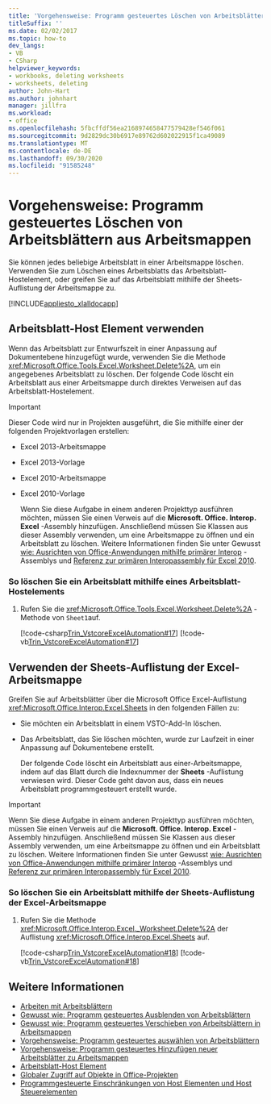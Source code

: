 ```yaml
---
title: 'Vorgehensweise: Programm gesteuertes Löschen von Arbeitsblättern aus Arbeitsmappen'
titleSuffix: ''
ms.date: 02/02/2017
ms.topic: how-to
dev_langs:
- VB
- CSharp
helpviewer_keywords:
- workbooks, deleting worksheets
- worksheets, deleting
author: John-Hart
ms.author: johnhart
manager: jillfra
ms.workload:
- office
ms.openlocfilehash: 5fbcffdf56ea2168974658477579428ef546f061
ms.sourcegitcommit: 9d2829dc30b6917e89762d602022915f1ca49089
ms.translationtype: MT
ms.contentlocale: de-DE
ms.lasthandoff: 09/30/2020
ms.locfileid: "91585248"
---
```

# <a name="how-to-programmatically-delete-worksheets-from-workbooks"></a>Vorgehensweise: Programm gesteuertes Löschen von Arbeitsblättern aus Arbeitsmappen
  Sie können jedes beliebige Arbeitsblatt in einer Arbeitsmappe löschen. Verwenden Sie zum Löschen eines Arbeitsblatts das Arbeitsblatt-Hostelement, oder greifen Sie auf das Arbeitsblatt mithilfe der Sheets-Auflistung der Arbeitsmappe zu.

 [!INCLUDE[appliesto_xlalldocapp](includes/appliesto-xlalldocapp-md.md)]

## <a name="use-the-worksheet-host-item"></a>Arbeitsblatt-Host Element verwenden
 Wenn das Arbeitsblatt zur Entwurfszeit in einer Anpassung auf Dokumentebene hinzugefügt wurde, verwenden Sie die Methode <xref:Microsoft.Office.Tools.Excel.Worksheet.Delete%2A>, um ein angegebenes Arbeitsblatt zu löschen. Der folgende Code löscht ein Arbeitsblatt aus einer Arbeitsmappe durch direktes Verweisen auf das Arbeitsblatt-Hostelement.

> [!IMPORTANT]
> Dieser Code wird nur in Projekten ausgeführt, die Sie mithilfe einer der folgenden Projektvorlagen erstellen:
>
> - Excel 2013-Arbeitsmappe
> - Excel 2013-Vorlage
> - Excel 2010-Arbeitsmappe
> - Excel 2010-Vorlage
>
>   Wenn Sie diese Aufgabe in einem anderen Projekttyp ausführen möchten, müssen Sie einen Verweis auf die **Microsoft. Office. Interop. Excel** -Assembly hinzufügen. Anschließend müssen Sie Klassen aus dieser Assembly verwenden, um eine Arbeitsmappe zu öffnen und ein Arbeitsblatt zu löschen. Weitere Informationen finden Sie unter Gewusst [wie: Ausrichten von Office-Anwendungen mithilfe primärer Interop](how-to-target-office-applications-through-primary-interop-assemblies.md) -Assemblys und [Referenz zur primären Interopassembly für Excel 2010](office-primary-interop-assemblies.md).

### <a name="to-delete-a-worksheet-by-using-a-worksheet-host-item"></a>So löschen Sie ein Arbeitsblatt mithilfe eines Arbeitsblatt-Hostelements

1. Rufen Sie die <xref:Microsoft.Office.Tools.Excel.Worksheet.Delete%2A> -Methode von `Sheet1`auf.

     [!code-csharp[Trin_VstcoreExcelAutomation#17](codesnippet/CSharp/Trin_VstcoreExcelAutomationCS/Sheet1.cs#17)]
     [!code-vb[Trin_VstcoreExcelAutomation#17](codesnippet/VisualBasic/Trin_VstcoreExcelAutomation/Sheet1.vb#17)]

## <a name="use-the-sheets-collection-of-the-excel-workbook"></a>Verwenden der Sheets-Auflistung der Excel-Arbeitsmappe
 Greifen Sie auf Arbeitsblätter über die Microsoft Office Excel-Auflistung <xref:Microsoft.Office.Interop.Excel.Sheets> in den folgenden Fällen zu:

- Sie möchten ein Arbeitsblatt in einem VSTO-Add-In löschen.

- Das Arbeitsblatt, das Sie löschen möchten, wurde zur Laufzeit in einer Anpassung auf Dokumentebene erstellt.

  Der folgende Code löscht ein Arbeitsblatt aus einer-Arbeitsmappe, indem auf das Blatt durch die Indexnummer der **Sheets** -Auflistung verwiesen wird. Dieser Code geht davon aus, dass ein neues Arbeitsblatt programmgesteuert erstellt wurde.

> [!IMPORTANT]
> Wenn Sie diese Aufgabe in einem anderen Projekttyp ausführen möchten, müssen Sie einen Verweis auf die **Microsoft. Office. Interop. Excel** -Assembly hinzufügen. Anschließend müssen Sie Klassen aus dieser Assembly verwenden, um eine Arbeitsmappe zu öffnen und ein Arbeitsblatt zu löschen. Weitere Informationen finden Sie unter Gewusst [wie: Ausrichten von Office-Anwendungen mithilfe primärer Interop](how-to-target-office-applications-through-primary-interop-assemblies.md) -Assemblys und [Referenz zur primären Interopassembly für Excel 2010](office-primary-interop-assemblies.md).

### <a name="to-delete-a-worksheet-by-using-the-sheets-collection-of-the-excel-workbook"></a>So löschen Sie ein Arbeitsblatt mithilfe der Sheets-Auflistung der Excel-Arbeitsmappe

1. Rufen Sie die Methode <xref:Microsoft.Office.Interop.Excel._Worksheet.Delete%2A> der Auflistung <xref:Microsoft.Office.Interop.Excel.Sheets> auf.

     [!code-csharp[Trin_VstcoreExcelAutomation#18](codesnippet/CSharp/Trin_VstcoreExcelAutomationCS/Sheet1.cs#18)]
     [!code-vb[Trin_VstcoreExcelAutomation#18](codesnippet/VisualBasic/Trin_VstcoreExcelAutomation/Sheet1.vb#18)]

## <a name="see-also"></a>Weitere Informationen
- [Arbeiten mit Arbeitsblättern](working-with-worksheets.md)
- [Gewusst wie: Programm gesteuertes Ausblenden von Arbeitsblättern](how-to-programmatically-hide-worksheets.md)
- [Gewusst wie: Programm gesteuertes Verschieben von Arbeitsblättern in Arbeitsmappen](how-to-programmatically-move-worksheets-within-workbooks.md)
- [Vorgehensweise: Programm gesteuertes auswählen von Arbeitsblättern](how-to-programmatically-select-worksheets.md)
- [Vorgehensweise: Programm gesteuertes Hinzufügen neuer Arbeitsblätter zu Arbeitsmappen](how-to-programmatically-add-new-worksheets-to-workbooks.md)
- [Arbeitsblatt-Host Element](worksheet-host-item.md)
- [Globaler Zugriff auf Objekte in Office-Projekten](global-access-to-objects-in-office-projects.md)
- [Programmgesteuerte Einschränkungen von Host Elementen und Host Steuerelementen](programmatic-limitations-of-host-items-and-host-controls.md)

